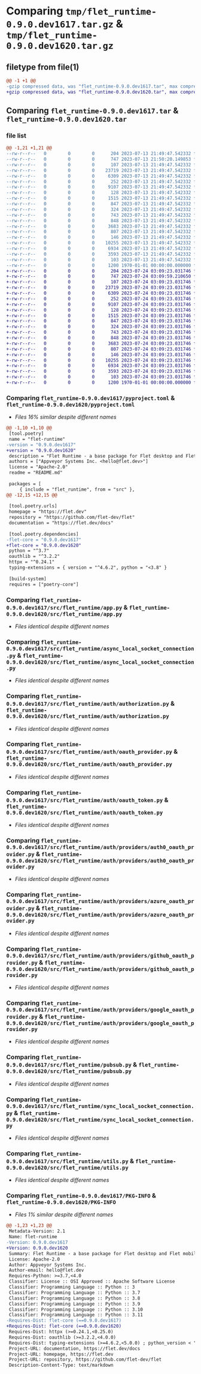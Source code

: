 # Comparing `tmp/flet_runtime-0.9.0.dev1617.tar.gz` & `tmp/flet_runtime-0.9.0.dev1620.tar.gz`

## filetype from file(1)

```diff
@@ -1 +1 @@
-gzip compressed data, was "flet_runtime-0.9.0.dev1617.tar", max compression
+gzip compressed data, was "flet_runtime-0.9.0.dev1620.tar", max compression
```

## Comparing `flet_runtime-0.9.0.dev1617.tar` & `flet_runtime-0.9.0.dev1620.tar`

### file list

```diff
@@ -1,21 +1,21 @@
--rw-r--r--   0        0        0      204 2023-07-13 21:49:47.542332 flet_runtime-0.9.0.dev1617/README.md
--rw-r--r--   0        0        0      747 2023-07-13 21:50:20.149853 flet_runtime-0.9.0.dev1617/pyproject.toml
--rw-r--r--   0        0        0      107 2023-07-13 21:49:47.542332 flet_runtime-0.9.0.dev1617/src/flet_runtime/__init__.py
--rw-r--r--   0        0        0    23719 2023-07-13 21:49:47.542332 flet_runtime-0.9.0.dev1617/src/flet_runtime/app.py
--rw-r--r--   0        0        0     6309 2023-07-13 21:49:47.542332 flet_runtime-0.9.0.dev1617/src/flet_runtime/async_local_socket_connection.py
--rw-r--r--   0        0        0      252 2023-07-13 21:49:47.542332 flet_runtime-0.9.0.dev1617/src/flet_runtime/auth/__init__.py
--rw-r--r--   0        0        0     9107 2023-07-13 21:49:47.542332 flet_runtime-0.9.0.dev1617/src/flet_runtime/auth/authorization.py
--rw-r--r--   0        0        0      128 2023-07-13 21:49:47.542332 flet_runtime-0.9.0.dev1617/src/flet_runtime/auth/group.py
--rw-r--r--   0        0        0     1515 2023-07-13 21:49:47.542332 flet_runtime-0.9.0.dev1617/src/flet_runtime/auth/oauth_provider.py
--rw-r--r--   0        0        0      847 2023-07-13 21:49:47.542332 flet_runtime-0.9.0.dev1617/src/flet_runtime/auth/oauth_token.py
--rw-r--r--   0        0        0      324 2023-07-13 21:49:47.542332 flet_runtime-0.9.0.dev1617/src/flet_runtime/auth/providers/__init__.py
--rw-r--r--   0        0        0      743 2023-07-13 21:49:47.542332 flet_runtime-0.9.0.dev1617/src/flet_runtime/auth/providers/auth0_oauth_provider.py
--rw-r--r--   0        0        0      848 2023-07-13 21:49:47.542332 flet_runtime-0.9.0.dev1617/src/flet_runtime/auth/providers/azure_oauth_provider.py
--rw-r--r--   0        0        0     3683 2023-07-13 21:49:47.542332 flet_runtime-0.9.0.dev1617/src/flet_runtime/auth/providers/github_oauth_provider.py
--rw-r--r--   0        0        0      807 2023-07-13 21:49:47.542332 flet_runtime-0.9.0.dev1617/src/flet_runtime/auth/providers/google_oauth_provider.py
--rw-r--r--   0        0        0      146 2023-07-13 21:49:47.542332 flet_runtime-0.9.0.dev1617/src/flet_runtime/auth/user.py
--rw-r--r--   0        0        0    10255 2023-07-13 21:49:47.542332 flet_runtime-0.9.0.dev1617/src/flet_runtime/pubsub.py
--rw-r--r--   0        0        0     6934 2023-07-13 21:49:47.542332 flet_runtime-0.9.0.dev1617/src/flet_runtime/sync_local_socket_connection.py
--rw-r--r--   0        0        0     3593 2023-07-13 21:49:47.542332 flet_runtime-0.9.0.dev1617/src/flet_runtime/utils.py
--rw-r--r--   0        0        0      103 2023-07-13 21:49:47.542332 flet_runtime-0.9.0.dev1617/src/flet_runtime/version.py
--rw-r--r--   0        0        0     1200 1970-01-01 00:00:00.000000 flet_runtime-0.9.0.dev1617/PKG-INFO
+-rw-r--r--   0        0        0      204 2023-07-24 03:09:23.031746 flet_runtime-0.9.0.dev1620/README.md
+-rw-r--r--   0        0        0      747 2023-07-24 03:09:59.210650 flet_runtime-0.9.0.dev1620/pyproject.toml
+-rw-r--r--   0        0        0      107 2023-07-24 03:09:23.031746 flet_runtime-0.9.0.dev1620/src/flet_runtime/__init__.py
+-rw-r--r--   0        0        0    23719 2023-07-24 03:09:23.031746 flet_runtime-0.9.0.dev1620/src/flet_runtime/app.py
+-rw-r--r--   0        0        0     6309 2023-07-24 03:09:23.031746 flet_runtime-0.9.0.dev1620/src/flet_runtime/async_local_socket_connection.py
+-rw-r--r--   0        0        0      252 2023-07-24 03:09:23.031746 flet_runtime-0.9.0.dev1620/src/flet_runtime/auth/__init__.py
+-rw-r--r--   0        0        0     9107 2023-07-24 03:09:23.031746 flet_runtime-0.9.0.dev1620/src/flet_runtime/auth/authorization.py
+-rw-r--r--   0        0        0      128 2023-07-24 03:09:23.031746 flet_runtime-0.9.0.dev1620/src/flet_runtime/auth/group.py
+-rw-r--r--   0        0        0     1515 2023-07-24 03:09:23.031746 flet_runtime-0.9.0.dev1620/src/flet_runtime/auth/oauth_provider.py
+-rw-r--r--   0        0        0      847 2023-07-24 03:09:23.031746 flet_runtime-0.9.0.dev1620/src/flet_runtime/auth/oauth_token.py
+-rw-r--r--   0        0        0      324 2023-07-24 03:09:23.031746 flet_runtime-0.9.0.dev1620/src/flet_runtime/auth/providers/__init__.py
+-rw-r--r--   0        0        0      743 2023-07-24 03:09:23.031746 flet_runtime-0.9.0.dev1620/src/flet_runtime/auth/providers/auth0_oauth_provider.py
+-rw-r--r--   0        0        0      848 2023-07-24 03:09:23.031746 flet_runtime-0.9.0.dev1620/src/flet_runtime/auth/providers/azure_oauth_provider.py
+-rw-r--r--   0        0        0     3683 2023-07-24 03:09:23.031746 flet_runtime-0.9.0.dev1620/src/flet_runtime/auth/providers/github_oauth_provider.py
+-rw-r--r--   0        0        0      807 2023-07-24 03:09:23.031746 flet_runtime-0.9.0.dev1620/src/flet_runtime/auth/providers/google_oauth_provider.py
+-rw-r--r--   0        0        0      146 2023-07-24 03:09:23.031746 flet_runtime-0.9.0.dev1620/src/flet_runtime/auth/user.py
+-rw-r--r--   0        0        0    10255 2023-07-24 03:09:23.031746 flet_runtime-0.9.0.dev1620/src/flet_runtime/pubsub.py
+-rw-r--r--   0        0        0     6934 2023-07-24 03:09:23.031746 flet_runtime-0.9.0.dev1620/src/flet_runtime/sync_local_socket_connection.py
+-rw-r--r--   0        0        0     3593 2023-07-24 03:09:23.031746 flet_runtime-0.9.0.dev1620/src/flet_runtime/utils.py
+-rw-r--r--   0        0        0      103 2023-07-24 03:09:23.031746 flet_runtime-0.9.0.dev1620/src/flet_runtime/version.py
+-rw-r--r--   0        0        0     1200 1970-01-01 00:00:00.000000 flet_runtime-0.9.0.dev1620/PKG-INFO
```

### Comparing `flet_runtime-0.9.0.dev1617/pyproject.toml` & `flet_runtime-0.9.0.dev1620/pyproject.toml`

 * *Files 16% similar despite different names*

```diff
@@ -1,10 +1,10 @@
 [tool.poetry]
 name = "flet-runtime"
-version = "0.9.0.dev1617"
+version = "0.9.0.dev1620"
 description = "Flet Runtime - a base package for Flet desktop and Flet mobile."
 authors = ["Appveyor Systems Inc. <hello@flet.dev>"]
 license = "Apache-2.0"
 readme = "README.md"
 
 packages = [
     { include = "flet_runtime", from = "src" },
@@ -12,15 +12,15 @@
 
 [tool.poetry.urls]
 homepage = "https://flet.dev"
 repository = "https://github.com/flet-dev/flet"
 documentation = "https://flet.dev/docs"
 
 [tool.poetry.dependencies]
-flet-core = "0.9.0.dev1617"
+flet-core = "0.9.0.dev1620"
 python = "^3.7"
 oauthlib = "^3.2.2"
 httpx = "^0.24.1"
 typing-extensions = { version = "^4.6.2", python = "<3.8" }
 
 [build-system]
 requires = ["poetry-core"]
```

### Comparing `flet_runtime-0.9.0.dev1617/src/flet_runtime/app.py` & `flet_runtime-0.9.0.dev1620/src/flet_runtime/app.py`

 * *Files identical despite different names*

### Comparing `flet_runtime-0.9.0.dev1617/src/flet_runtime/async_local_socket_connection.py` & `flet_runtime-0.9.0.dev1620/src/flet_runtime/async_local_socket_connection.py`

 * *Files identical despite different names*

### Comparing `flet_runtime-0.9.0.dev1617/src/flet_runtime/auth/authorization.py` & `flet_runtime-0.9.0.dev1620/src/flet_runtime/auth/authorization.py`

 * *Files identical despite different names*

### Comparing `flet_runtime-0.9.0.dev1617/src/flet_runtime/auth/oauth_provider.py` & `flet_runtime-0.9.0.dev1620/src/flet_runtime/auth/oauth_provider.py`

 * *Files identical despite different names*

### Comparing `flet_runtime-0.9.0.dev1617/src/flet_runtime/auth/oauth_token.py` & `flet_runtime-0.9.0.dev1620/src/flet_runtime/auth/oauth_token.py`

 * *Files identical despite different names*

### Comparing `flet_runtime-0.9.0.dev1617/src/flet_runtime/auth/providers/auth0_oauth_provider.py` & `flet_runtime-0.9.0.dev1620/src/flet_runtime/auth/providers/auth0_oauth_provider.py`

 * *Files identical despite different names*

### Comparing `flet_runtime-0.9.0.dev1617/src/flet_runtime/auth/providers/azure_oauth_provider.py` & `flet_runtime-0.9.0.dev1620/src/flet_runtime/auth/providers/azure_oauth_provider.py`

 * *Files identical despite different names*

### Comparing `flet_runtime-0.9.0.dev1617/src/flet_runtime/auth/providers/github_oauth_provider.py` & `flet_runtime-0.9.0.dev1620/src/flet_runtime/auth/providers/github_oauth_provider.py`

 * *Files identical despite different names*

### Comparing `flet_runtime-0.9.0.dev1617/src/flet_runtime/auth/providers/google_oauth_provider.py` & `flet_runtime-0.9.0.dev1620/src/flet_runtime/auth/providers/google_oauth_provider.py`

 * *Files identical despite different names*

### Comparing `flet_runtime-0.9.0.dev1617/src/flet_runtime/pubsub.py` & `flet_runtime-0.9.0.dev1620/src/flet_runtime/pubsub.py`

 * *Files identical despite different names*

### Comparing `flet_runtime-0.9.0.dev1617/src/flet_runtime/sync_local_socket_connection.py` & `flet_runtime-0.9.0.dev1620/src/flet_runtime/sync_local_socket_connection.py`

 * *Files identical despite different names*

### Comparing `flet_runtime-0.9.0.dev1617/src/flet_runtime/utils.py` & `flet_runtime-0.9.0.dev1620/src/flet_runtime/utils.py`

 * *Files identical despite different names*

### Comparing `flet_runtime-0.9.0.dev1617/PKG-INFO` & `flet_runtime-0.9.0.dev1620/PKG-INFO`

 * *Files 1% similar despite different names*

```diff
@@ -1,23 +1,23 @@
 Metadata-Version: 2.1
 Name: flet-runtime
-Version: 0.9.0.dev1617
+Version: 0.9.0.dev1620
 Summary: Flet Runtime - a base package for Flet desktop and Flet mobile.
 License: Apache-2.0
 Author: Appveyor Systems Inc.
 Author-email: hello@flet.dev
 Requires-Python: >=3.7,<4.0
 Classifier: License :: OSI Approved :: Apache Software License
 Classifier: Programming Language :: Python :: 3
 Classifier: Programming Language :: Python :: 3.7
 Classifier: Programming Language :: Python :: 3.8
 Classifier: Programming Language :: Python :: 3.9
 Classifier: Programming Language :: Python :: 3.10
 Classifier: Programming Language :: Python :: 3.11
-Requires-Dist: flet-core (==0.9.0.dev1617)
+Requires-Dist: flet-core (==0.9.0.dev1620)
 Requires-Dist: httpx (>=0.24.1,<0.25.0)
 Requires-Dist: oauthlib (>=3.2.2,<4.0.0)
 Requires-Dist: typing-extensions (>=4.6.2,<5.0.0) ; python_version < "3.8"
 Project-URL: documentation, https://flet.dev/docs
 Project-URL: homepage, https://flet.dev
 Project-URL: repository, https://github.com/flet-dev/flet
 Description-Content-Type: text/markdown
```

